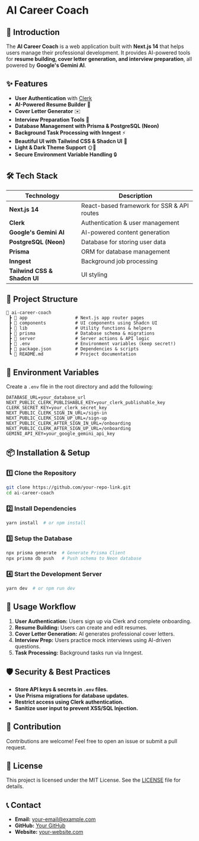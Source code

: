 # AI Career Coach

## 🚀 Introduction

The **AI Career Coach** is a web application built with **Next.js 14** that helps users manage their professional development. It provides AI-powered tools for **resume building, cover letter generation, and interview preparation**, all powered by **Google's Gemini AI**.

## ✨ Features

- **User Authentication** with [Clerk](https://clerk.dev/)
- **AI-Powered Resume Builder** 📝
- **Cover Letter Generator** ✉️
- **Interview Preparation Tools** 🎤
- **Database Management with Prisma & PostgreSQL (Neon)**
- **Background Task Processing with Inngest** ⚡
- **Beautiful UI with Tailwind CSS & Shadcn UI** 🎨
- **Light & Dark Theme Support** 🌞🌙
- **Secure Environment Variable Handling** 🔒

## 🛠️ Tech Stack

| Technology                   | Description                                |
| ---------------------------- | ------------------------------------------ |
| **Next.js 14**               | React-based framework for SSR & API routes |
| **Clerk**                    | Authentication & user management           |
| **Google's Gemini AI**       | AI-powered content generation              |
| **PostgreSQL (Neon)**        | Database for storing user data             |
| **Prisma**                   | ORM for database management                |
| **Inngest**                  | Background job processing                  |
| **Tailwind CSS & Shadcn UI** | UI styling                                 |

## 📁 Project Structure

```
📂 ai-career-coach
 ┣ 📂 app                  # Next.js app router pages
 ┣ 📂 components           # UI components using Shadcn UI
 ┣ 📂 lib                  # Utility functions & helpers
 ┣ 📂 prisma               # Database schema & migrations
 ┣ 📂 server               # Server actions & API logic
 ┣ 📜 .env                 # Environment variables (keep secret!)
 ┣ 📜 package.json         # Dependencies & scripts
 ┗ 📜 README.md            # Project documentation
```

## 🔐 Environment Variables

Create a `.env` file in the root directory and add the following:

```env
DATABASE_URL=your_database_url
NEXT_PUBLIC_CLERK_PUBLISHABLE_KEY=your_clerk_publishable_key
CLERK_SECRET_KEY=your_clerk_secret_key
NEXT_PUBLIC_CLERK_SIGN_IN_URL=/sign-in
NEXT_PUBLIC_CLERK_SIGN_UP_URL=/sign-up
NEXT_PUBLIC_CLERK_AFTER_SIGN_IN_URL=/onboarding
NEXT_PUBLIC_CLERK_AFTER_SIGN_UP_URL=/onboarding
GEMINI_API_KEY=your_google_gemini_api_key
```

## 📦 Installation & Setup

### 1️⃣ Clone the Repository

```sh
git clone https://github.com/your-repo-link.git
cd ai-career-coach
```

### 2️⃣ Install Dependencies

```sh
yarn install  # or npm install
```

### 3️⃣ Setup the Database

```sh
npx prisma generate  # Generate Prisma Client
npx prisma db push   # Push schema to Neon database
```

### 4️⃣ Start the Development Server

```sh
yarn dev  # or npm run dev
```

## 🎯 Usage Workflow

1. **User Authentication:** Users sign up via Clerk and complete onboarding.
2. **Resume Building:** Users can create and edit resumes.
3. **Cover Letter Generation:** AI generates professional cover letters.
4. **Interview Prep:** Users practice mock interviews using AI-driven questions.
5. **Task Processing:** Background tasks run via Inngest.

## 🛡️ Security & Best Practices

- **Store API keys & secrets in `.env` files.**
- **Use Prisma migrations for database updates.**
- **Restrict access using Clerk authentication.**
- **Sanitize user input to prevent XSS/SQL Injection.**

## 🤝 Contribution

Contributions are welcome! Feel free to open an issue or submit a pull request.

## 📜 License

This project is licensed under the MIT License. See the [LICENSE](LICENSE) file for details.

## 📞 Contact

- **Email:** your-email@example.com
- **GitHub:** [Your GitHub](https://github.com/your-profile)
- **Website:** [your-website.com](https://your-website.com)
